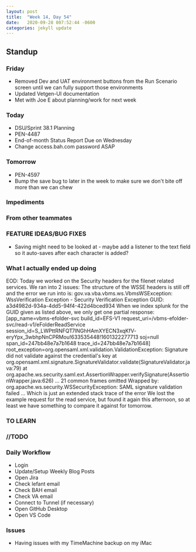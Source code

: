 ```yaml
---
layout: post
title:  "Week 14, Day 54"
date:   2020-09-28 007:52:44 -0600
categories: jekyll update
---
```


## Standup

### Friday
* Removed Dev and UAT environment buttons from the Run Scenario screen until we can fully support those environments
* Updated Vetgen-UI documentation
* Met with Joe E about planning/work for next week

### Today
* DSU/Sprint 38.1 Planning
* PEN-4487
* End-of-month Status Report Due on Wednesday
* Change access.bah.com password ASAP
  
### Tomorrow
* PEN-4597
* Bump the save bug to later in the week to make sure we don't bite off more than we can chew
  
### Impediments
  
### From other teammates

### FEATURE IDEAS/BUG FIXES
* Saving might need to be looked at -  maybe add a listener to the text field so it auto-saves after each character is added?

### What I actually ended up doing
EOD: Today we worked on the Security headers for the filenet related services.
We ran into 2 issues:
The structure of the WSSE headers is still off and the error we run into is:
       gov.va.vba.vbms.ws.VbmsWSException: WssVerification Exception - Security Verification Exception GUID: a3d4982d-934a-4dd5-94f4-422d4bced934
When we index splunk for the GUID given as listed above, we only get one partial response:
 [app_name=vbms-efolder-svc build_id=EFS-V1 request_uri=/vbms-efolder-svc/read-v1/eFolderReadService session_id=S_LWPttRNFQT7lNGhHAmXYECN3xqKfV-      eryYpx_3wbhpNnCPRMou!633535448!1601322277713 soj=null span_id=247bb48e7a7b1648 trace_id=247bb48e7a7b1648]
     root_exception=org.opensaml.xml.validation.ValidationException: Signature did not validate against the credential's key
	at org.opensaml.xml.signature.SignatureValidator.validate(SignatureValidator.java:79)
	at org.apache.ws.security.saml.ext.AssertionWrapper.verifySignature(AssertionWrapper.java:626)
	... 21 common frames omitted
        Wrapped by: org.apache.ws.security.WSSecurityException: SAML signature validation failed
…
Which is just an extended stack trace of the error
We lost the example request for the read service, but found it again this afternoon, so at least we have something to compare it against for tomorrow.

### TO LEARN
  
### //TODO

### Daily Workflow
* Login
* Update/Setup Weekly Blog Posts
* Open Jira
* Check lefant email
* Check BAH email
* Check VA email
* Connect to Tunnel (if necessary)
* Open GitHub Desktop
* Open VS Code
  
### Issues
* Having issues with my TimeMachine backup on my iMac
